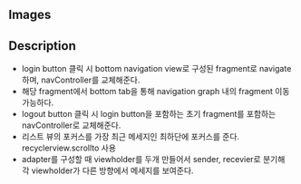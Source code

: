 ## Images

## Description
- login button 클릭 시 bottom navigation view로 구성된 fragment로 navigate하며, navController를 교체해준다.
- 해당 fragment에서 bottom tab을 통해 navigation graph 내의 fragment 이동 가능하다.
- logout button 클릭 시 login button을 포함하는 초기 fragment를 포함하는 navController로 교체해준다.
- 리스트 뷰의 포커스를 가장 최근 메세지인 최하단에 포커스를 준다. recyclerview.scrollto 사용
- adapter를 구성할 때 viewholder를 두개 만들어서 sender, recevier로 분기해 각 viewholder가 다른 방향에서 메세지를 보여준다.
